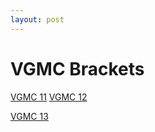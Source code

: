 ```yaml
---
layout: post
---
```


# VGMC Brackets
[VGMC 11](http://www.bracketmaker.com/tlist.cfm?tid=466312)
[VGMC 12](http://www.bracketmaker.com/tlist.cfm?tid=469506)

[VGMC 13](http://www.bracketmaker.com/tlist.cfm?tid=471679)